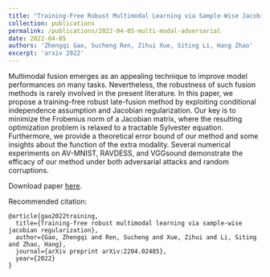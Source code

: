 ```yaml
---
title: "Training-Free Robust Multimodal Learning via Sample-Wise Jacobian Regularization"
collection: publications
permalink: /publications/2022-04-05-multi-modal-adversarial
date: 2022-04-05
authors: 'Zhengqi Gao, Sucheng Ren, Zihui Xue, Siting Li, Hang Zhao'
excerpt: 'arxiv 2022'
---
```

Multimodal fusion emerges as an appealing technique to improve model performances on many tasks. Nevertheless, the robustness of such fusion methods is rarely involved in the present literature. In this paper, we propose a training-free robust late-fusion method by exploiting conditional independence assumption and Jacobian regularization. Our key is to minimize the Frobenius norm of a Jacobian matrix, where the resulting optimization problem is relaxed to a tractable Sylvester equation. Furthermore, we provide a theoretical error bound of our method and some insights about the function of the extra modality. Several numerical experiments on AV-MNIST, RAVDESS, and VGGsound demonstrate the efficacy of our method under both adversarial attacks and random corruptions.

Download paper [here](https://arxiv.org/pdf/2204.02485.pdf).

Recommended citation: 

```
@article{gao2022training,
  title={Training-free robust multimodal learning via sample-wise jacobian regularization},
  author={Gao, Zhengqi and Ren, Sucheng and Xue, Zihui and Li, Siting and Zhao, Hang},
  journal={arXiv preprint arXiv:2204.02485},
  year={2022}
}
```

